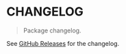 # CHANGELOG

> Package changelog.

See [GitHub Releases](https://github.com/stdlib-js/stats-base-snanstdevyc/releases) for the changelog.
